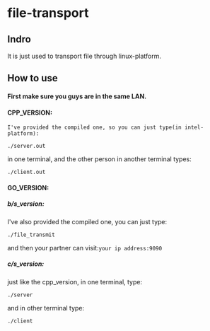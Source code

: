 # file-transport

## Indro
It is just used to transport file through linux-platform.

## How to use
#### First make sure you guys are in the same LAN.
#### CPP_VERSION:
    I've provided the compiled one, so you can just type(in intel-platform):
```
./server.out
```
in one terminal, and the other person in another terminal types:
```
./client.out
```

#### GO_VERSION:
##### b/s_version:
I've also provided the compiled one, you can just type:
```
./file_transmit
```
and then your partner can visit:`your ip address:9090`
##### c/s_version:
just like the cpp_version, in one terminal, type:
```
./server
```
and in other terminal type:
```
./client
```

